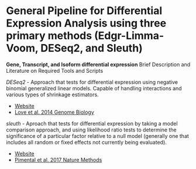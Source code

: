 # General Pipeline for Differential Expression Analysis using three primary methods (Edgr-Limma-Voom, DESeq2, and Sleuth)



**Gene, Transcript, and Isoform differential expression** Brief Description and Literature on Required Tools and Scripts

*DESeq2* - Approach that tests for differential expression using negative binomial generalized linear models. Capable of handling interactions and various types of shrinkage estimators.
* [Website](https://bioconductor.org/packages/release/bioc/vignettes/DESeq2/inst/doc/DESeq2.html)
* [Love et al. 2014 Genome Biology](https://genomebiology.biomedcentral.com/articles/10.1186/s13059-014-0550-8)

*sleuth* - Aproach that tests for differential expression by taking a model comparison approach, and using likelihood ratio tests to determine the significance of a particular factor relative to a null model (generally one that includes all random or fixed effects not currently being evaluated).
* [Website](https://pachterlab.github.io/sleuth/about)
* [Pimental et al. 2017 Nature Methods](https://www.nature.com/articles/nmeth.4324)
